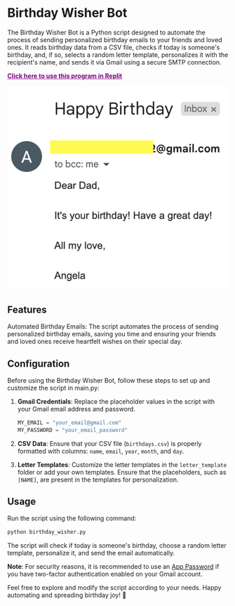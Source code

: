 # Birthday Wisher Bot

The Birthday Wisher Bot is a Python script designed to automate the process of sending personalized birthday emails to your friends and loved ones. It reads birthday data from a CSV file, checks if today is someone's birthday, and, if so, selects a random letter template, personalizes it with the recipient's name, and sends it via Gmail using a secure SMTP connection.

<b><a href="https://replit.com/@HayOo1/BirthdayWisherBot" style="color:purple;">Click here to use this program in Replit</a></b>

![alt text](/program.png)

## Features
Automated Birthday Emails: The script automates the process of sending personalized birthday emails, saving you time and ensuring your friends and loved ones receive heartfelt wishes on their special day.

## Configuration

Before using the Birthday Wisher Bot, follow these steps to set up and customize the script in main.py:

1. **Gmail Credentials**: Replace the placeholder values in the script with your Gmail email address and password.

   ```python
   MY_EMAIL = "your_email@gmail.com"
   MY_PASSWORD = "your_email_password"
   ```

2. **CSV Data**: Ensure that your CSV file (`birthdays.csv`) is properly formatted with columns: `name`, `email`, `year`, `month`, and `day`.

3. **Letter Templates**: Customize the letter templates in the `letter_template` folder or add your own templates. Ensure that the placeholders, such as `[NAME]`, are present in the templates for personalization.


## Usage

Run the script using the following command:

```bash
python birthday_wisher.py
```

The script will check if today is someone's birthday, choose a random letter template, personalize it, and send the email automatically.

**Note**: For security reasons, it is recommended to use an [App Password](https://support.google.com/accounts/answer/185833?hl=en) if you have two-factor authentication enabled on your Gmail account.

Feel free to explore and modify the script according to your needs. Happy automating and spreading birthday joy! 🎉
